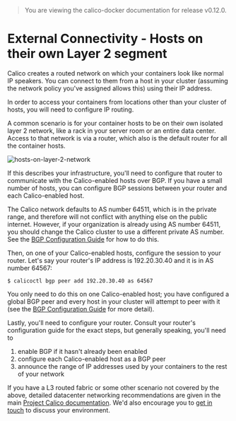 > You are viewing the calico-docker documentation for release v0.12.0.

# External Connectivity - Hosts on their own Layer 2 segment

Calico creates a routed network on which your containers look like normal IP speakers.  You can connect to them from a host in your cluster (assuming the network policy you've assigned allows this) using their IP address.

In order to access your containers from locations other than your cluster of hosts, you will need to configure IP routing.

A common scenario is for your container hosts to be on their own isolated layer 2 network, like a rack in your server room or an entire data center.  Access to that network is via a router, which also is the default router for all the container hosts.

![hosts-on-layer-2-network](images/hosts-on-layer-2-network.png)

If this describes your infrastructure, you'll need to configure that router to communicate with the Calico-enabled hosts over BGP.  If you have a small number of hosts, you can configure BGP sessions between your router and each Calico-enabled host.

The Calico network defaults to AS number 64511, which is in the private range, and therefore will not conflict with anything else on the public internet.  However, if your organization is already using AS number 64511, you should change the Calico cluster to use a different private AS number.  See the [BGP Configuration Guide](bgp.md) for how to do this.

Then, on one of your Calico-enabled hosts, configure the session to your router.  Let's say your router's IP address is 192.20.30.40 and it is in AS number 64567:

    $ calicoctl bgp peer add 192.20.30.40 as 64567

You only need to do this on one Calico-enabled host; you have configured a global BGP peer and every host in your cluster will attempt to peer with it (see the [BGP Configuration Guide](bgp.md) for more detail).

Lastly, you'll need to configure your router.  Consult your router's configuration guide for the exact steps, but generally speaking, you'll need to

 1. enable BGP if it hasn't already been enabled
 2. configure each Calico-enabled host as a BGP peer
 3. announce the range of IP addresses used by your containers to the rest of your network

If you have a L3 routed fabric or some other scenario not covered by the above, detailed datacenter networking recommendations are given in the main 
[Project Calico documentation](http://docs.projectcalico.org/en/latest/index.html).
We'd also encourage you to [get in touch](http://www.projectcalico.org/contact/) to discuss your environment.
